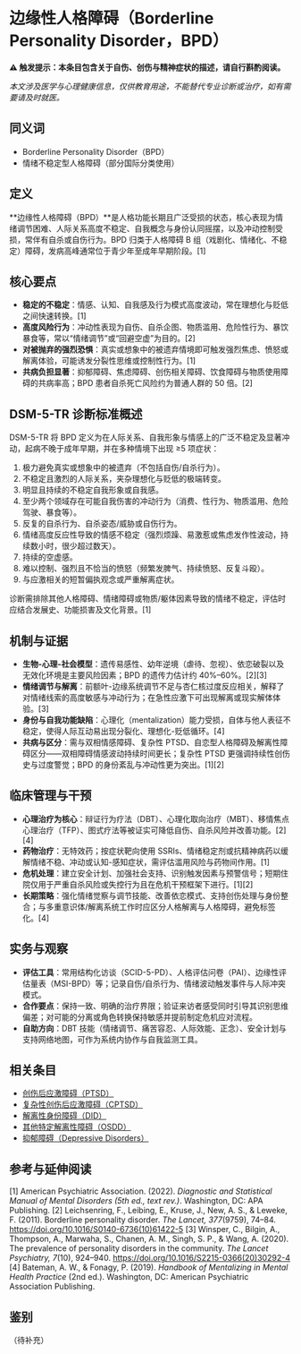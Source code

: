 # 边缘性人格障碍（Borderline Personality Disorder，BPD）

**⚠ 触发提示：本条目包含关于自伤、创伤与精神症状的描述，请自行斟酌阅读。**

_本文涉及医学与心理健康信息，仅供教育用途，不能替代专业诊断或治疗，如有需要请及时就医。_

## 同义词

- Borderline Personality Disorder（BPD）
- 情绪不稳定型人格障碍（部分国际分类使用）

## 定义

**边缘性人格障碍（BPD）**是人格功能长期且广泛受损的状态，核心表现为情绪调节困难、人际关系高度不稳定、自我概念与身份认同摇摆，以及冲动控制受损，常伴有自杀或自伤行为。BPD 归类于人格障碍 B 组（戏剧化、情绪化、不稳定）障碍，发病高峰通常位于青少年至成年早期阶段。[1]

## 核心要点

- **稳定的不稳定**：情感、认知、自我感及行为模式高度波动，常在理想化与贬低之间快速转换。[1]
- **高度风险行为**：冲动性表现为自伤、自杀企图、物质滥用、危险性行为、暴饮暴食等，常以“情绪调节”或“回避空虚”为目的。[2]
- **对被抛弃的强烈恐惧**：真实或想象中的被遗弃情境即可触发强烈焦虑、愤怒或解离体验，可能诱发分裂性思维或控制性行为。[1]
- **共病负担显著**：抑郁障碍、焦虑障碍、创伤相关障碍、饮食障碍与物质使用障碍的共病率高；BPD 患者自杀死亡风险约为普通人群的 50 倍。[2]

## DSM-5-TR 诊断标准概述

DSM-5-TR 将 BPD 定义为在人际关系、自我形象与情感上的广泛不稳定及显著冲动，起病不晚于成年早期，并在多种情境下出现 ≥5 项症状：

1. 极力避免真实或想象中的被遗弃（不包括自伤/自杀行为）。
2. 不稳定且激烈的人际关系，夹杂理想化与贬低的极端转变。
3. 明显且持续的不稳定自我形象或自我感。
4. 至少两个领域存在可能自我伤害的冲动行为（消费、性行为、物质滥用、危险驾驶、暴食等）。
5. 反复的自杀行为、自杀姿态/威胁或自伤行为。
6. 情绪高度反应性导致的情感不稳定（强烈烦躁、易激惹或焦虑发作性波动，持续数小时，很少超过数天）。
7. 持续的空虚感。
8. 难以控制、强烈且不恰当的愤怒（频繁发脾气、持续愤怒、反复斗殴）。
9. 与应激相关的短暂偏执观念或严重解离症状。

诊断需排除其他人格障碍、情绪障碍或物质/躯体因素导致的情绪不稳定，评估时应结合发展史、功能损害及文化背景。[1]

## 机制与证据

- **生物-心理-社会模型**：遗传易感性、幼年逆境（虐待、忽视）、依恋破裂以及无效化环境是主要风险因素；BPD 的遗传力估计约 40%–60%。[2][3]
- **情绪调节与解离**：前额叶-边缘系统调节不足与杏仁核过度反应相关，解释了对情绪线索的高度敏感与冲动行为；在急性应激下可出现解离或现实解体体验。[3]
- **身份与自我功能缺陷**：心理化（mentalization）能力受损，自体与他人表征不稳定，使得人际互动易出现分裂化、理想化-贬低循环。[4]
- **共病与区分**：需与双相情感障碍、复杂性 PTSD、自恋型人格障碍及解离性障碍区分——双相障碍情感波动持续时间更长；复杂性 PTSD 更强调持续性创伤史与过度警觉；BPD 的身份紊乱与冲动性更为突出。[1][2]

## 临床管理与干预

- **心理治疗为核心**：辩证行为疗法（DBT）、心理化取向治疗（MBT）、移情焦点心理治疗（TFP）、图式疗法等被证实可降低自伤、自杀风险并改善功能。[2][4]
- **药物治疗**：无特效药；按症状靶向使用 SSRIs、情绪稳定剂或抗精神病药以缓解情绪不稳、冲动或认知-感知症状，需评估滥用风险与药物间作用。[1]
- **危机处理**：建立安全计划、加强社会支持、识别触发因素与预警信号；短期住院仅用于严重自杀风险或失控行为且在危机干预框架下进行。[1][2]
- **长期策略**：强化情绪觉察与调节技能、改善依恋模式、支持创伤处理与身份整合；与多重意识体/解离系统工作时应区分人格解离与人格障碍，避免标签化。[4]

## 实务与观察

- **评估工具**：常用结构化访谈（SCID-5-PD）、人格评估问卷（PAI）、边缘性评估量表（MSI-BPD）等；记录自伤/自杀行为、情绪波动触发事件与人际冲突模式。
- **合作要点**：保持一致、明确的治疗界限；验证来访者感受同时引导其识别思维偏差；对可能的分离或角色转换保持敏感并提前制定危机应对流程。
- **自助方向**：DBT 技能（情绪调节、痛苦容忍、人际效能、正念）、安全计划与支持网络地图，可作为系统内协作与自我监测工具。

## 相关条目

- [创伤后应激障碍（PTSD）](PTSD.md)
- [复杂性创伤后应激障碍（CPTSD）](CPTSD.md)
- [解离性身份障碍（DID）](DID.md)
- [其他特定解离性障碍（OSDD）](OSDD.md)
- [抑郁障碍（Depressive Disorders）](Depressive-Disorders.md)

## 参考与延伸阅读

[1] American Psychiatric Association. (2022). *Diagnostic and Statistical Manual of Mental Disorders (5th ed., text rev.)*. Washington, DC: APA Publishing.
[2] Leichsenring, F., Leibing, E., Kruse, J., New, A. S., & Leweke, F. (2011). Borderline personality disorder. *The Lancet, 377*(9759), 74–84. https://doi.org/10.1016/S0140-6736(10)61422-5
[3] Winsper, C., Bilgin, A., Thompson, A., Marwaha, S., Chanen, A. M., Singh, S. P., & Wang, A. (2020). The prevalence of personality disorders in the community. *The Lancet Psychiatry, 7*(10), 924–940. https://doi.org/10.1016/S2215-0366(20)30292-4
[4] Bateman, A. W., & Fonagy, P. (2019). *Handbook of Mentalizing in Mental Health Practice* (2nd ed.). Washington, DC: American Psychiatric Association Publishing.

## 鉴别
（待补充）
